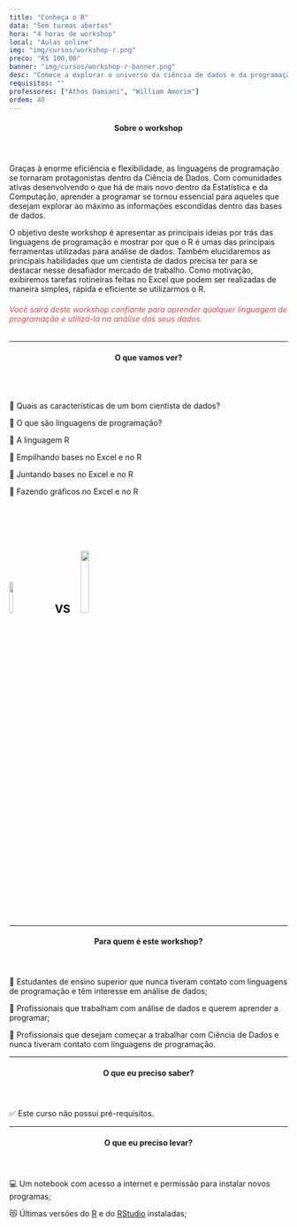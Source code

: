 ```yaml
---
title: "Conheça o R"
data: "Sem turmas abertas"
hora: "4 horas de workshop"
local: "Aulas online"
img: "img/cursos/workshop-r.png"
preco: "R$ 100,00"
banner: "img/cursos/workshop-r-banner.png"
desc: "Comece a explorar o universo da ciência de dados e da programação a partir do R."
requisitos: ""
professores: ["Athos Damiani", "William Amorim"]
ordem: 40
---
```


<header class="section-header">
  <h4>Sobre o workshop</h4>
</header>

Graças à enorme eficiência e flexibilidade, as linguagens de programação se tornaram protagonistas dentro da Ciência de Dados. Com comunidades ativas desenvolvendo o que há de mais novo dentro da Estatística e da Computação, aprender a programar se tornou essencial para aqueles que desejam explorar ao máximo as informações escondidas dentro das bases de dados.

O objetivo deste workshop é apresentar as principais ideias por trás das linguagens de programação e mostrar por que o R é umas das principais ferramentas utilizadas para análise de dados. Também elucidaremos as principais habilidades que um cientista de dados precisa ter para se destacar nesse desafiador mercado de trabalho. Como motivação, exibiremos tarefas rotineiras feitas no Excel que podem ser realizadas de maneira simples, rápida e eficiente se utilizarmos o R.

<h6 style = "color: #da4d4d">Você sairá deste workshop confiante para aprender qualquer linguagem de programação e utilizá-la na análise dos seus dados.</h6>

<hr>

<header class="section-header">
  <h4>O que vamos ver?</h4>
</header>

<div class="row">
<div class="column">
<p>&#128204; Quais as características de um bom cientista de dados?</p>
<p>&#128204; O que são linguagens de programação?</p>
<p>&#128204; A linguagem R</p>
<p>&#128204; Empilhando bases no Excel e no R</p>
<p>&#128204; Juntando bases no Excel e no R</p>
<p>&#128204; Fazendo gráficos no Excel e no R</p>
</div>
<div class="column">
<br>
<br>
<br>
<br>
<br>
<img src = "/img/cursos/excel.png" width = "12%">
<span style = "font-weight: bold; font-size: 20px; color: black; padding-left: 18px; padding-right: 15px;">VS</span>
<img src = "/img/cursos/r-logo.jpg" width = "17%">
</div>
</div> 

<hr>

<header class="section-header">
  <h4>Para quem é este workshop?</h4>
</header>

&#128587; Estudantes de ensino superior que nunca tiveram contato com linguagens de programação e têm interesse em análise de dados;

&#128587; Profissionais que trabalham com análise de dados e querem aprender a programar;

&#128587; Profissionais que desejam começar a trabalhar com Ciência de Dados e nunca tiveram contato com linguagens de programação.

<hr>

<header class="section-header">
  <h4>O que eu preciso saber?</h4>
</header>

&#9989; Este curso não possui pré-requisitos.

<hr>

<header class="section-header">
  <h4>O que eu preciso levar?</h4>
</header>

&#128187; Um notebook com acesso a internet e permissão para instalar novos programas;

&#128571; Últimas versões do [R](https://cran.r-project.org/) e do [RStudio](https://www.rstudio.com/products/rstudio/download/) instaladas;
